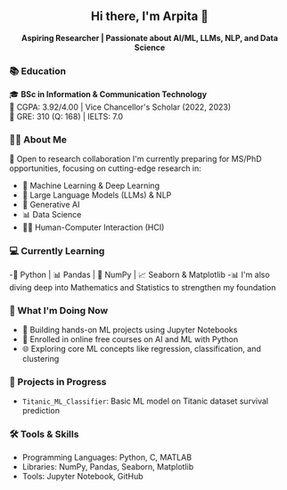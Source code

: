 ## <h2 align="center">Hi there, I'm Arpita 👋</h2>
<p align="center"><b> Aspiring Researcher | Passionate about AI/ML, LLMs, NLP, and Data Science</b></p>

### 📚 Education

🎓 **BSc in Information & Communication Technology**  
📍 CGPA: 3.92/4.00 | Vice Chancellor's Scholar (2022, 2023)  
🧠 GRE: 310 (Q: 168) | IELTS: 7.0  

### 👩‍🎓 About Me
🤝 Open to research collaboration
I'm currently preparing for MS/PhD opportunities, focusing on cutting-edge research in:

- 🤖 Machine Learning & Deep Learning  
- 🧠 Large Language Models (LLMs) & NLP  
- 🎨 Generative AI  
- 📊 Data Science 
- 👩‍💻 Human-Computer Interaction (HCI)

### 💻 Currently Learning
-🐍 Python | 📊 Pandas | 🔢 NumPy | 📈 Seaborn & Matplotlib
-📊 I'm also diving deep into Mathematics and Statistics to strengthen my foundation

### 🔬 What I'm Doing Now
- 📓 Building hands-on ML projects using Jupyter Notebooks
- 📝 Enrolled in online free courses on AI and ML with Python
- 🌐 Exploring core ML concepts like regression, classification, and clustering

### 🚧 Projects in Progress
- `Titanic_ML_Classifier`: Basic ML model on Titanic dataset survival prediction

### 🛠️ Tools & Skills
- Programming Languages: Python, C, MATLAB
- Libraries: NumPy, Pandas, Seaborn, Matplotlib <!--Scikit-learn-->
- Tools: Jupyter Notebook, <!--Git &--> GitHub
<!-- - Fields: ML, LLMs, NLP, Data Science, HCI, Explainable AI-->


<!--
- `llm-prompt-lab`: Small NLP project using GPT-style models
-  Prompt engineering demo with ChatGPT
-  Text classifier using Hugging Face Transformers 
- `covid19-data-eda`: Data analysis on COVID trends in Bangladesh  (COVID-19 dataset analysis using Pandas & Matplotlib)
- `ml-notes`: Learning notes on key AI/ML concepts     
-->


<!--
🔍 Performing exploratory data analysis (EDA) on public datasets
🧠 Experimenting with LLM prompts using 🧬 Hugging Face and OpenAI APIs
🧠 Deep diving into Generative AI, LLMs, and prompt engineering
🛠️ Practicing with small datasets and real-world problems
-->



<!--
**Arpita2041/Arpita2041** is a ✨ _special_ ✨ repository because its `README.md` (this file) appears on your GitHub profile.

Here are some ideas to get you started:

- 🔭 I’m currently working on ...
- 🌱 I’m currently learning ...
- 👯 I’m looking to collaborate on ...
- 🤔 I’m looking for help with ...
- 💬 Ask me about ...
- 📫 How to reach me: ...
- 😄 Pronouns: ...
- ⚡ Fun fact: ...
-->
